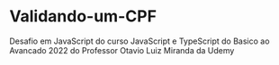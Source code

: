 # Validando-um-CPF
Desafio em JavaScript do curso JavaScript e TypeScript do Basico ao Avancado 2022 do Professor Otavio Luiz Miranda da Udemy
